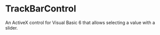 # TrackBarControl
An ActiveX control for Visual Basic 6 that allows selecting a value with a slider.

